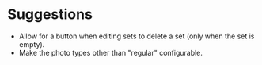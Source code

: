 # Suggestions

- Allow for a button when editing sets to delete a set (only when the set
  is empty).
- Make the photo types other than "regular" configurable.
